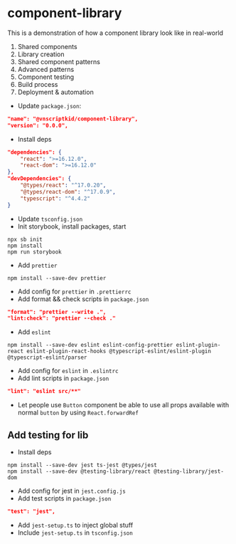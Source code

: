 # component-library

This is a demonstration of how a component library look like in real-world

1. Shared components
2. Library creation
3. Shared component patterns
4. Advanced patterns
5. Component testing
6. Build process
7. Deployment & automation

- Update `package.json`:

```json
"name": "@vnscriptkid/component-library",
"version": "0.0.0",
```

- Install deps

```json
"dependencies": {
    "react": ">=16.12.0",
    "react-dom": ">=16.12.0"
},
"devDependencies": {
    "@types/react": "^17.0.20",
    "@types/react-dom": "^17.0.9",
    "typescript": "^4.4.2"
}
```

- Update `tsconfig.json`
- Init storybook, install packages, start

```console
npx sb init
npm install
npm run storybook
```

- Add `prettier`

```
npm install --save-dev prettier
```

- Add config for `prettier` in `.prettierrc`
- Add format && check scripts in `package.json`

```json
"format": "prettier --write .",
"lint:check": "prettier --check ."
```

- Add `eslint`

```console
npm install --save-dev eslint eslint-config-prettier eslint-plugin-react eslint-plugin-react-hooks @typescript-eslint/eslint-plugin @typescript-eslint/parser
```

- Add config for `eslint` in `.eslintrc`
- Add lint scripts in `package.json`

```json
"lint": "eslint src/**"
```

- Let people use `Button` component be able to use all props available with normal `button`
by using `React.forwardRef`


## Add testing for lib
- Install deps
```console
npm install --save-dev jest ts-jest @types/jest
npm install --save-dev @testing-library/react @testing-library/jest-dom
```
- Add config for jest in `jest.config.js`
- Add test scripts in `package.json`
```json
"test": "jest",
```
- Add `jest-setup.ts` to inject global stuff
- Include `jest-setup.ts` in `tsconfig.json`